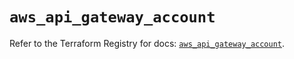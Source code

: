# `aws_api_gateway_account`

Refer to the Terraform Registry for docs: [`aws_api_gateway_account`](https://registry.terraform.io/providers/hashicorp/aws/5.86.0/docs/resources/api_gateway_account).
